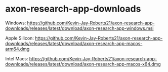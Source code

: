 # axon-research-app-downloads

Windows: https://github.com/Kevin-Jay-Roberts21/axon-research-app-downloads/releases/latest/download/axon-research-app-windows.msi

Apple Silicon: https://github.com/Kevin-Jay-Roberts21/axon-research-app-downloads/releases/latest/download/axon-research-app-macos-arm64.dmg

Intel Macs: https://github.com/Kevin-Jay-Roberts21/axon-research-app-downloads/releases/latest/download/axon-research-app-macos-x64.dmg
